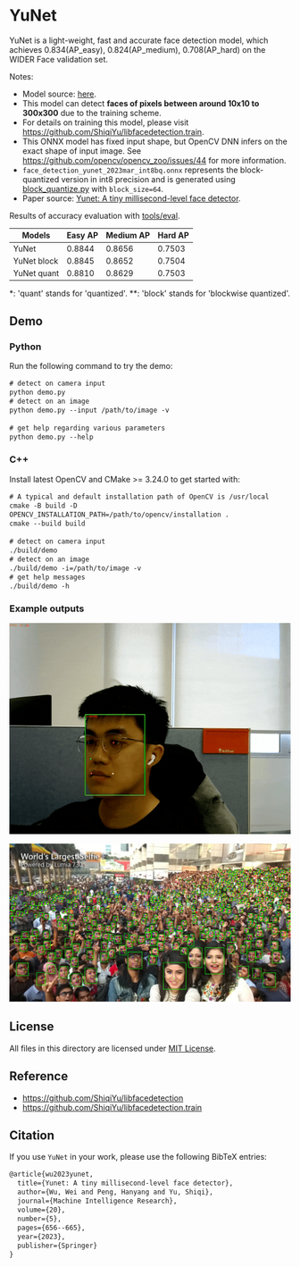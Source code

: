 # YuNet

YuNet is a light-weight, fast and accurate face detection model, which achieves 0.834(AP_easy), 0.824(AP_medium), 0.708(AP_hard) on the WIDER Face validation set.

Notes:

- Model source: [here](https://github.com/ShiqiYu/libfacedetection.train/blob/a61a428929148171b488f024b5d6774f93cdbc13/tasks/task1/onnx/yunet.onnx).
- This model can detect **faces of pixels between around 10x10 to 300x300** due to the training scheme.
- For details on training this model, please visit https://github.com/ShiqiYu/libfacedetection.train.
- This ONNX model has fixed input shape, but OpenCV DNN infers on the exact shape of input image. See https://github.com/opencv/opencv_zoo/issues/44 for more information.
- `face_detection_yunet_2023mar_int8bq.onnx` represents the block-quantized version in int8 precision and is generated using [block_quantize.py](../../tools/quantize/block_quantize.py) with `block_size=64`.
- Paper source: [Yunet: A tiny millisecond-level face detector](https://link.springer.com/article/10.1007/s11633-023-1423-y).

Results of accuracy evaluation with [tools/eval](../../tools/eval).

| Models      | Easy AP | Medium AP | Hard AP |
| ----------- | ------- | --------- | ------- |
| YuNet       | 0.8844  | 0.8656    | 0.7503  |
| YuNet block | 0.8845  | 0.8652    | 0.7504  |
| YuNet quant | 0.8810  | 0.8629    | 0.7503  |


\*: 'quant' stands for 'quantized'.
\*\*: 'block' stands for 'blockwise quantized'.


## Demo

### Python

Run the following command to try the demo:

```shell
# detect on camera input
python demo.py
# detect on an image
python demo.py --input /path/to/image -v

# get help regarding various parameters
python demo.py --help
```

### C++

Install latest OpenCV and CMake >= 3.24.0 to get started with:

```shell
# A typical and default installation path of OpenCV is /usr/local
cmake -B build -D OPENCV_INSTALLATION_PATH=/path/to/opencv/installation .
cmake --build build

# detect on camera input
./build/demo
# detect on an image
./build/demo -i=/path/to/image -v
# get help messages
./build/demo -h
```

### Example outputs

![webcam demo](./example_outputs/yunet_demo.gif)

![largest selfie](./example_outputs/largest_selfie.jpg)

## License

All files in this directory are licensed under [MIT License](./LICENSE).

## Reference

- https://github.com/ShiqiYu/libfacedetection
- https://github.com/ShiqiYu/libfacedetection.train

## Citation

If you use `YuNet` in your work, please use the following BibTeX entries:

```
@article{wu2023yunet,
  title={Yunet: A tiny millisecond-level face detector},
  author={Wu, Wei and Peng, Hanyang and Yu, Shiqi},
  journal={Machine Intelligence Research},
  volume={20},
  number={5},
  pages={656--665},
  year={2023},
  publisher={Springer}
}
```
